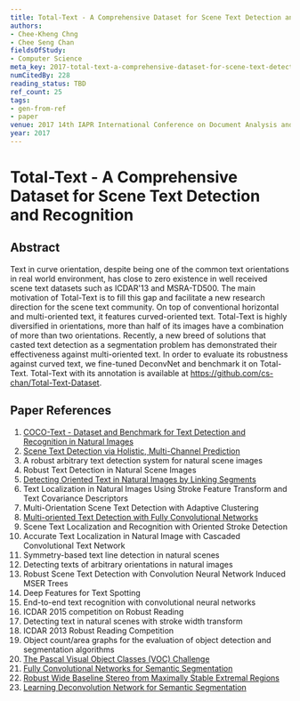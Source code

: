 ```yaml
---
title: Total-Text - A Comprehensive Dataset for Scene Text Detection and Recognition
authors:
- Chee-Kheng Chng
- Chee Seng Chan
fieldsOfStudy:
- Computer Science
meta_key: 2017-total-text-a-comprehensive-dataset-for-scene-text-detection-and-recognition
numCitedBy: 228
reading_status: TBD
ref_count: 25
tags:
- gen-from-ref
- paper
venue: 2017 14th IAPR International Conference on Document Analysis and Recognition (ICDAR)
year: 2017
---
```


# Total-Text - A Comprehensive Dataset for Scene Text Detection and Recognition

## Abstract

Text in curve orientation, despite being one of the common text orientations in real world environment, has close to zero existence in well received scene text datasets such as ICDAR'13 and MSRA-TD500. The main motivation of Total-Text is to fill this gap and facilitate a new research direction for the scene text community. On top of conventional horizontal and multi-oriented text, it features curved-oriented text. Total-Text is highly diversified in orientations, more than half of its images have a combination of more than two orientations. Recently, a new breed of solutions that casted text detection as a segmentation problem has demonstrated their effectiveness against multi-oriented text. In order to evaluate its robustness against curved text, we fine-tuned DeconvNet and benchmark it on Total-Text. Total-Text with its annotation is available at https://github.com/cs-chan/Total-Text-Dataset.

## Paper References

1. [COCO-Text - Dataset and Benchmark for Text Detection and Recognition in Natural Images](2016-coco-text-dataset-and-benchmark-for-text-detection-and-recognition-in-natural-images)
2. [Scene Text Detection via Holistic, Multi-Channel Prediction](2016-scene-text-detection-via-holistic-multi-channel-prediction)
3. A robust arbitrary text detection system for natural scene images
4. Robust Text Detection in Natural Scene Images
5. [Detecting Oriented Text in Natural Images by Linking Segments](2017-detecting-oriented-text-in-natural-images-by-linking-segments)
6. Text Localization in Natural Images Using Stroke Feature Transform and Text Covariance Descriptors
7. Multi-Orientation Scene Text Detection with Adaptive Clustering
8. [Multi-oriented Text Detection with Fully Convolutional Networks](2016-multi-oriented-text-detection-with-fully-convolutional-networks)
9. Scene Text Localization and Recognition with Oriented Stroke Detection
10. Accurate Text Localization in Natural Image with Cascaded Convolutional Text Network
11. Symmetry-based text line detection in natural scenes
12. Detecting texts of arbitrary orientations in natural images
13. Robust Scene Text Detection with Convolution Neural Network Induced MSER Trees
14. Deep Features for Text Spotting
15. End-to-end text recognition with convolutional neural networks
16. ICDAR 2015 competition on Robust Reading
17. Detecting text in natural scenes with stroke width transform
18. ICDAR 2013 Robust Reading Competition
19. Object count/area graphs for the evaluation of object detection and segmentation algorithms
20. [The Pascal Visual Object Classes (VOC) Challenge](2009-the-pascal-visual-object-classes-voc-challenge)
21. [Fully Convolutional Networks for Semantic Segmentation](2017-fully-convolutional-networks-for-semantic-segmentation)
22. [Robust Wide Baseline Stereo from Maximally Stable Extremal Regions](2002-robust-wide-baseline-stereo-from-maximally-stable-extremal-regions)
23. [Learning Deconvolution Network for Semantic Segmentation](2015-learning-deconvolution-network-for-semantic-segmentation)
